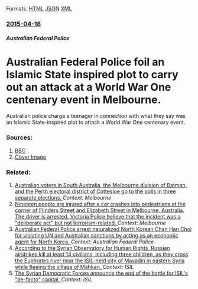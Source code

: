 
Formats: [HTML](/news/2015/04/18/australian-federal-police-foil-an-islamic-state-inspired-plot-to-carry-out-an-attack-at-a-world-war-one-centenary-event-in-melbourne.html)  [JSON](/news/2015/04/18/australian-federal-police-foil-an-islamic-state-inspired-plot-to-carry-out-an-attack-at-a-world-war-one-centenary-event-in-melbourne.json)  [XML](/news/2015/04/18/australian-federal-police-foil-an-islamic-state-inspired-plot-to-carry-out-an-attack-at-a-world-war-one-centenary-event-in-melbourne.xml)  

### [2015-04-18](/news/2015/04/18/index.md)

##### Australian Federal Police
# Australian Federal Police foil an Islamic State inspired plot to carry out an attack at a World War One centenary event in Melbourne. 

Australian police charge a teenager in connection with what they say was an Islamic State-inspired plot to attack a World War One centenary event.


### Sources:

1. [BBC](http://www.bbc.com/news/world-australia-32361721)
1. [Cover Image](https://ichef.bbci.co.uk/news/1024/media/images/82402000/jpg/_82402390_82402389.jpg)

### Related:

1. [Australian voters in South Australia, the Melbourne division of Batman, and the Perth electoral district of Cottesloe go to the polls in three separate elections. ](/news/2018/03/17/australian-voters-in-south-australia-the-melbourne-division-of-batman-and-the-perth-electoral-district-of-cottesloe-go-to-the-polls-in-thr.md) _Context: Melbourne_
2. [Nineteen people are injured after a car crashes into pedestrians at the corner of Flinders Street and Elizabeth Street in Melbourne, Australia. The driver is arrested. Victoria Police believe that the incident was a "deliberate act" but not terrorism-related. ](/news/2017/12/21/nineteen-people-are-injured-after-a-car-crashes-into-pedestrians-at-the-corner-of-flinders-street-and-elizabeth-street-in-melbourne-austral.md) _Context: Melbourne_
3. [Australian Federal Police arrest naturalized North Korean Chan Han Choi for violating UN and Australian sanctions by acting as an economic agent for North Korea. ](/news/2017/12/17/australian-federal-police-arrest-naturalized-north-korean-chan-han-choi-for-violating-un-and-australian-sanctions-by-acting-as-an-economic-a.md) _Context: Australian Federal Police_
4. [According to the Syrian Observatory for Human Rights, Russian airstrikes kill at least 14 civilians, including three children, as they cross the Euphrates river near the ISIL-held city of Mayadin in eastern Syria while fleeing the village of Mahkan. ](/news/2017/10/6/according-to-the-syrian-observatory-for-human-rights-russian-airstrikes-kill-at-least-14-civilians-including-three-children-as-they-cross.md) _Context: ISIL_
5. [The Syrian Democratic Forces announce the end of the battle for ISIL's "de-facto" capital. ](/news/2017/10/17/the-syrian-democratic-forces-announce-the-end-of-the-battle-for-isil-s-de-facto-capital.md) _Context: ISIL_
